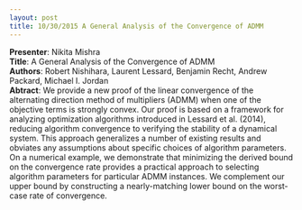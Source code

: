 ```yaml
---
layout: post
title: 10/30/2015 A General Analysis of the Convergence of ADMM
---
```

**Presenter**: Nikita Mishra  
**Title**: A General Analysis of the Convergence of ADMM  
**Authors**: Robert Nishihara, Laurent Lessard, Benjamin Recht, Andrew Packard, Michael I. Jordan   
**Abtract**: We provide a new proof of the linear convergence of the alternating direction method of multipliers (ADMM) when one of the objective terms is strongly convex. Our proof is based on a framework for analyzing optimization algorithms introduced in Lessard et al. (2014), reducing algorithm convergence to verifying the stability of a dynamical system. This approach generalizes a number of existing results and obviates any assumptions about specific choices of algorithm parameters. On a numerical example, we demonstrate that minimizing the derived bound on the convergence rate provides a practical approach to selecting algorithm parameters for particular ADMM instances. We complement our upper bound by constructing a nearly-matching lower bound on the worst-case rate of convergence.
